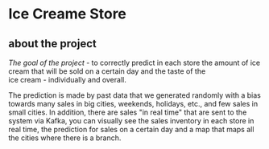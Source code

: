 # Ice Creame Store
## about the project
_The goal of the project_ - to correctly predict in each store the amount of ice cream that will be sold on a certain day and the taste of the  
ice cream - individually and overall.  
  
The prediction is made by past data that we generated randomly with a bias towards many sales in big cities, weekends, holidays, etc., and few sales in small cities. 
In addition, there are sales "in real time" that are sent to the system via Kafka, you can visually see the sales inventory in each store in real time, the prediction for sales on a certain day and a map that maps all the cities where there is a branch.
